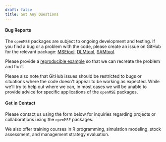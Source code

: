 ```yaml
---
draft: false
title: Got Any Questions
---
```


#### Bug Reports
The `openMSE` packages are subject to ongoing development and testing. If you find a bug or a problem with the code, please create an issue on GitHub for the relevant package: [MSEtool](https://github.com/Blue-Matter/MSEtool/issues/new), [DLMtool](https://github.com/Blue-Matter/DLMtool/issues/new),  [SAMtool](https://github.com/Blue-Matter/SAMtool/issues/new).

Please provide a [reproducible example](https://gist.github.com/hadley/270442) so that we can recreate the problem and fix it.

Please also note that GitHub issues should be restricted to bugs or situations where the code doesn't appear to be working as expected. While we'll try to help out where we can, in most cases we will be unable to provide advice for specific applications of the `openMSE` packages.  


#### Get in Contact
Please contact us using the form below for inquiries regarding projects or collaborations using the `openMSE` packages. 

We also offer training courses in R programming, simulation modeling, stock assessment, and management strategy evaluation.

